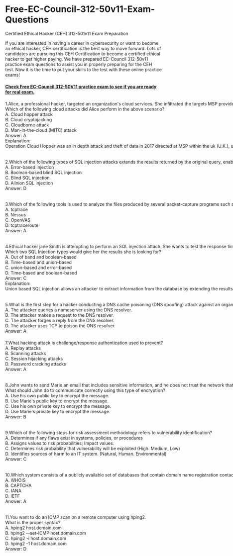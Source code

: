 # Free-EC-Council-312-50v11-Exam-Questions
Certified Ethical Hacker (CEH) 312-501v11 Exam Preparation
<p>
	<span style="font-size:12px;font-weight:normal;">
	<p style="box-sizing:inherit;margin-top:0px;margin-bottom:1.5em;padding:0px;border:0px;color:#222222;font-family:-apple-system, system-ui, BlinkMacSystemFont, &quot;font-size:17px;white-space:normal;background-color:#FFFFFF;">
		If you are interested in having a career in cybersecurity or want to become an ethical hacker, CEH certification is the best way to move forward. Lots of candidates are pursuing this CEH Certification to become a certified ethical hacker to get higher paying. We have prepared EC-Council 312-50v11 practice exam questions&nbsp;to assist you in properly preparing for the CEH test. Now it is the time to put your skills to the test with these online practice exams!
	</p>
	<p style="box-sizing:inherit;margin-top:0px;margin-bottom:1.5em;padding:0px;border:0px;color:#222222;font-family:-apple-system, system-ui, BlinkMacSystemFont, &quot;font-size:17px;white-space:normal;background-color:#FFFFFF;">
		<span style="box-sizing:inherit;font-weight:700;"><a href="https://www.freetestshare.com/free-ec-council-312-50v11-exam-questions-to-become-a-certified-ethical-hacker-ceh/" target="_blank">Check Free EC-Council 312-50V11 practice exam to see if you are ready for real exam.</a></span>
	</p>
	<p style="box-sizing:inherit;margin-top:0px;margin-bottom:1.5em;padding:0px;border:0px;color:#222222;font-family:-apple-system, system-ui, BlinkMacSystemFont, &quot;font-size:17px;white-space:normal;background-color:#FFFFFF;">
		<span style="box-sizing:inherit;"><span style="white-space:nowrap;">1.Alice, a professional hacker, targeted an organization's cloud services. She infiltrated the targets MSP provider by sending spear-phishing emails and distributed custom-made malware to compromise user accounts and gain remote access to the cloud service. Further, she accessed the target customer profiles with her MSP account, compressed the customer data, and stored them in the MSP. Then, she used this information to launch further attacks on the target organization.</span><br />
<span style="white-space:nowrap;">Which of the following cloud attacks did Alice perform in the above scenario?</span><br />
<span style="white-space:nowrap;">A. Cloud hopper attack</span><br />
<span style="white-space:nowrap;">B. Cloud cryptojacking</span><br />
<span style="white-space:nowrap;">C. Cloudborne attack</span><br />
<span style="white-space:nowrap;">D. Man-in-the-cloud (MITC) attack</span><br />
<span style="white-space:nowrap;">Answer: A</span><br />
<span style="white-space:nowrap;">Explanation:</span><br />
<span style="white-space:nowrap;">Operation Cloud Hopper was an in depth attack and theft of data in 2017 directed at MSP within the uk (U.K.), us (U.S.), Japan, Canada, Brazil, France, Switzerland, Norway, Finland, Sweden, South Africa, India, Thailand, South Korea and Australia. The group used MSP as intermediaries to accumulate assets and trade secrets from MSP client engineering, MSP industrial manufacturing, retail, energy, pharmaceuticals, telecommunications, and government agencies. Operation Cloud Hopper used over 70 variants of backdoors, malware and trojans. These were delivered through spear-phishing emails. The attacks scheduled tasks or leveraged services/utilities to continue Microsoft Windows systems albeit the pc system was rebooted. It installed malware and hacking tools to access systems and steal data.</span><br />
<span style="white-space:nowrap;"><br />
</span><br />
<span style="white-space:nowrap;">2.Which of the following types of SQL injection attacks extends the results returned by the original query, enabling attackers to run two or more statements if they have the same structure as the original one?</span><br />
<span style="white-space:nowrap;">A. Error-based injection</span><br />
<span style="white-space:nowrap;">B. Boolean-based blind SQL injection</span><br />
<span style="white-space:nowrap;">C. Blind SQL injection</span><br />
<span style="white-space:nowrap;">D. Allnion SQL injection</span><br />
<span style="white-space:nowrap;">Answer: D</span><br />
<span style="white-space:nowrap;"><br />
</span><br />
<span style="white-space:nowrap;">3.Which of the following tools is used to analyze the files produced by several packet-capture programs such as tcpdump, WinDump, Wireshark, and EtherPeek?</span><br />
<span style="white-space:nowrap;">A. tcptrace</span><br />
<span style="white-space:nowrap;">B. Nessus</span><br />
<span style="white-space:nowrap;">C. OpenVAS</span><br />
<span style="white-space:nowrap;">D. tcptraceroute</span><br />
<span style="white-space:nowrap;">Answer: A</span><br />
<span style="white-space:nowrap;"><br />
</span><br />
<span style="white-space:nowrap;">4.Ethical hacker jane Smith is attempting to perform an SQL injection attach. She wants to test the response time of a true or false response and wants to use a second command to determine whether the database will return true or false results for user IDs.</span><br />
<span style="white-space:nowrap;">Which two SQL Injection types would give her the results she is looking for?</span><br />
<span style="white-space:nowrap;">A. Out of band and boolean-based</span><br />
<span style="white-space:nowrap;">B. Time-based and union-based</span><br />
<span style="white-space:nowrap;">C. union-based and error-based</span><br />
<span style="white-space:nowrap;">D. Time-based and boolean-based</span><br />
<span style="white-space:nowrap;">Answer: C</span><br />
<span style="white-space:nowrap;">Explanation:</span><br />
<span style="white-space:nowrap;">Union based SQL injection allows an attacker to extract information from the database by extending the results returned by the first query. The Union operator can only be used if the original/new queries have an equivalent structure Error-based SQL injection is an In-band injection technique where the error output from the SQL database is employed to control the info inside the database. In In-band injection, the attacker uses an equivalent channel for both attacks and collect data from the datab</span><span style="white-space:nowrap;"><br />
</span><br />
<span style="white-space:nowrap;">5.What is the first step for a hacker conducting a DNS cache poisoning (DNS spoofing) attack against an organization?</span><br />
<span style="white-space:nowrap;">A. The attacker queries a nameserver using the DNS resolver.</span><br />
<span style="white-space:nowrap;">B. The attacker makes a request to the DNS resolver.</span><br />
<span style="white-space:nowrap;">C. The attacker forges a reply from the DNS resolver.</span><br />
<span style="white-space:nowrap;">D. The attacker uses TCP to poison the ONS resofver.</span><br />
<span style="white-space:nowrap;">Answer: A</span></span>
	</p>
	<p style="box-sizing:inherit;margin-top:0px;margin-bottom:1.5em;padding:0px;border:0px;color:#222222;font-family:-apple-system, system-ui, BlinkMacSystemFont, &quot;font-size:17px;white-space:normal;background-color:#FFFFFF;">
		<span style="box-sizing:inherit;"><span style="white-space:nowrap;"><span style="white-space:nowrap;">7.What hacking attack is challenge/response authentication used to prevent?</span><br />
<span style="white-space:nowrap;">A. Replay attacks</span><br />
<span style="white-space:nowrap;">B. Scanning attacks</span><br />
<span style="white-space:nowrap;">C. Session hijacking attacks</span><br />
<span style="white-space:nowrap;">D. Password cracking attacks</span><br />
<span style="white-space:nowrap;">Answer: A</span><br />
<span style="white-space:nowrap;"><br />
</span><br />
<span style="white-space:nowrap;">8.John wants to send Marie an email that includes sensitive information, and he does not trust the network that he is connected to. Marie gives him the idea of using PGP.</span><br />
<span style="white-space:nowrap;">What should John do to communicate correctly using this type of encryption?</span><br />
<span style="white-space:nowrap;">A. Use his own public key to encrypt the message.</span><br />
<span style="white-space:nowrap;">B. Use Marie's public key to encrypt the message.</span><br />
<span style="white-space:nowrap;">C. Use his own private key to encrypt the message.</span><br />
<span style="white-space:nowrap;">D. Use Marie's private key to encrypt the message.</span><br />
<span style="white-space:nowrap;">Answer: B</span><br />
<span style="white-space:nowrap;"><br />
</span><br />
<span style="white-space:nowrap;">9.Which of the following steps for risk assessment methodology refers to vulnerability identification?</span><br />
<span style="white-space:nowrap;">A. Determines if any flaws exist in systems, policies, or procedures</span><br />
<span style="white-space:nowrap;">B. Assigns values to risk probabilities; Impact values.</span><br />
<span style="white-space:nowrap;">C. Determines risk probability that vulnerability will be exploited (High. Medium, Low)</span><br />
<span style="white-space:nowrap;">D. Identifies sources of harm to an IT system. (Natural, Human. Environmental)</span><br />
<span style="white-space:nowrap;">Answer: C</span><br />
<span style="white-space:nowrap;"><br />
</span><br />
<span style="white-space:nowrap;">10.Which system consists of a publicly available set of databases that contain domain name registration contact information?</span><br />
<span style="white-space:nowrap;">A. WHOIS</span><br />
<span style="white-space:nowrap;">B. CAPTCHA</span><br />
<span style="white-space:nowrap;">C. IANA</span><br />
<span style="white-space:nowrap;">D. IETF</span><br />
<span style="white-space:nowrap;">Answer: A</span><br />
<span style="white-space:nowrap;"><br />
</span><br />
<span style="white-space:nowrap;">11.You want to do an ICMP scan on a remote computer using hping2.</span><br />
<span style="white-space:nowrap;">What is the proper syntax?</span><br />
<span style="white-space:nowrap;">A. hping2 host.domain.com</span><br />
<span style="white-space:nowrap;">B. hping2 --set-ICMP host.domain.com</span><br />
<span style="white-space:nowrap;">C. hping2 -i host.domain.com</span><br />
<span style="white-space:nowrap;">D. hping2 -1 host.domain.com</span><br />
<span style="white-space:nowrap;">Answer: D</span></span><br />
</span>
	</p>
</span>
</p>
<span style="white-space:normal;"></span>
